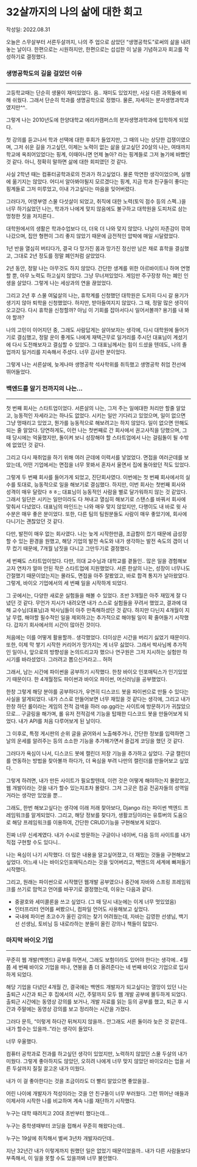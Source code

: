# 32살까지의 나의 삶에 대한 회고

작성일: 2022.08.31

오늘은 스무살부터 서른두살까지, 나의 주 업으로 삼았던 “생명공학도”로써의 삶을 내려놓는 날이다. 한편으로는 시원하지만, 한편으로는 섭섭한 이 날을 기념하고자 회고를 작성하기로 결정했다.

### 생명공학도의 길을 걸었던 이유

---

고등학교때는 단순히 생물이 재미있었다. 음.. 재미도 있었지만, 사실 다른 과목들에 비해 쉬웠다. 그래서 단순히 학과를 생명공학으로 정했다. 물론, 자세히는 분자생명과학과였지만^^.. 

그렇게 나는 2010년도에 한양대학교 에리카캠퍼스의 분자생명과학과에 입학하게 되었다. 

첫 강의를 듣고나서 학과 선택에 대한 후회가 들었지만, 그 때의 나는 상당한 겁쟁이였으며, 그저 쉬운 길을 가고싶던, 이제는 노력이 없는 삶을 살고싶던 20살의 나는, 여태까지 학교에 옥죄어있었다는 핑계, 이때아니면 언제 놀아? 라는 핑계들로 그저 놀기에 바빴던 것 같다. 아니, 정확히 말하면 삶에 대한 회피였던 것 같다.

사실 2학년 때는 컴퓨터공학과로의 전과가 하고싶었다. 물론 막연한 생각이었으며, 실행에 옮기지는 않았다. 어디서 알아봐야될지 모르겠다는 핑계, 지금 학과 친구들이 좋다는 핑계들로 그저 미루었고, 이내 가고싶다는 마음을 잊어버렸다.

그러다가, 어영부영 스물 다섯살이 되었고, 취직에 대한 노력(토익 점수 등의 스펙..)을 너무 하기싫었던 나는, 학과가 나에게 맞지 않음에도 불구하고 대학원을 도피처로 삼는 멍청한 짓을 저지른다..

대학원에서의 생활은 학과수업보다 더, 더욱 더 나와 맞지 않았다. 나날이 자존감이 깎여나갔으며, 집안 형편이 그리 좋지 않았기 때문에 금전적인 압박에 매일 시달렸었다.

1년 반을 열심히 버티다가, 결국 다 망가진 몸과 망가진 정신만 남은 채로 휴학을 결심했고, 그대로 2년 정도를 정말 폐인처럼 살았었다. 

2년 동안, 정말 나는 아무것도 하지 않았다. 간단한 생계를 위한 아르바이트나 하며 연명할 뿐, 아무 노력도 하고싶지 않았다. 그냥 무너져있었다. 게임만 주구장창 하는 폐인 인생을 살았다. 그렇게 나는 세상과의 연을 끊었었다.

그리고 2년 후 스물 여덟살의 나는, 휴학계를 신청했던 대학원은 도저히 다시 갈 용기가 생기지 않아 퇴학을 신청했었다. 하지만, 받아들여지지 않았다. 그 때, 정말 많은 생각이 오고갔다. 다시 휴학을 신청할까? 아님 이 기회를 잡아서다시 일어서볼까? 용기를 내 봐야 할까? 

나의 고민이 이어지던 중, 그래도 사람답게는 살아보자는 생각에, 다시 대학원에 들어가기로 결심했고, 정말 운이 좋게도 나에게 재택근무로 일거리를 주시던 대표님이 계셨기에 다시 도전해보자고 결심할 수 있었다. 그 대표님께서는 힘이 드셨을 텐데도, 나의 졸업까지 일거리를 지속해서 주셨다. 너무 감사한 분이었다.

그렇게 나는 서른살에, 늦게나마 생명공학 석사학위를 취득했고 생명공학 취업 전선에 뛰어들었다.

### 백엔드를 알기 전까지의 나는…

---

첫 번째 회사는 스타트업이었다. 서른살의 나는, 그저 주는 일에대한 처리만 할줄 알았고, 능동적인 자세라고는 하나도 없었다. 시키는 일만 기다리고 있었으며, 일이 없으면 그냥 멍때리고 있었고, 뭔가를 능동적으로 해보려고는 하지 않았다. 일이 없으면 안해도 되는 줄 알았다. 당연하게도, 이런 나는 첫번째로 간 회사에서 권고사직을 당했으며, 그 때 당시에는 억울했지만, 돌이켜 보니 성장해야 할 스타트업에서 나는 걸림돌이 될 수밖에 없었던 것 같다.

그리고 다시 재취업을 하기 위해 여러 군데에 이력서를 넣었었다. 면접을 여러군데를 보았는데, 어떤 기업에서는 면접을 너무 못봐서 혼자서 울면서 집에 돌아왔던 적도 있었다. 

그렇게 두 번째 회사를 들어가게 되었고, 진단회사였다. 이번에는 첫 번째 회사에서의 실수를 토대로, 능동적으로 일을 해보기로 결심했다. 하지만, 이번 회사는 첫번째 회사와 성격이 매우 달랐다 ㅎㅎ;; 대표님이 능동적인 사람을 별로 달가워하지 않는 것 같았다. 그래서 일단은 시키는 일만이라도 다 쳐내고 열심히 해보기로 스탠스를 바꿔서 회사에 맞춰서 다녔었다. 대표님의 마인드는 나와 매우 맞지 않았지만, 다행이도 내 바로 윗 사수분은 매우 좋은 분이었다. 또한, 다른 팀의 팀원분들도 사람이 매우 좋았기에, 회사에 다니기는 괜찮았던 것 같다. 

다만, 발전이 매우 없는 회사였다. 나는 늦게 시작한만큼, 조급함이 컸기 때문에 급성장 할 수 있는 환경을 원했고, 해당 기업의 발전 속도와 내가 생각하는 발전 속도의 갭이 너무 컸기 때문에, 7개월 남짓을 다니고 그만두기로 결정했다.

세 번째도 스타트업이었다. 다만, 의대 교수님과 대학교를 곁들인.. 많은 일을 경험해보고자 연차가 얼마 안된 작은 스타트업에 지원했었다. 서른 한살의 나는, 성장이 너무나도 간절했기 때문이었는지는 몰라도, 면접을 아주 잘봤었고, 바로 합격 통지가 날아왔었다. 그렇게, 바이오 기업에서의 세 번째 일을 시작하게 되었다. 

그 곳에서는, 다양한 새로운 실험들을 해볼 수 있었다. 초반 3개월은 아주 재밌게 잘 다녔던 것 같다. 무언가 지시가 내려오면 내가 스스로 실험들을 꾸려서 했었고, 결과에 대해 교수님(대표님)과 박사님들이 아주 만족해하셨던 것 같다. 하지만 다닌지 4개월이 지날 무렵,  해야할 필수적인 일을 제외하고는 추가적으로 해야될 일이 확 줄어들기 시작했다. 갑자기 회사에서의 시간이 많아진 것이다.

처음에는 이를 어떻게 활용할까.. 생각했었다. 더이상은 시간을 버리기 싫었기 때문이다. 또한, 이제 막 쌓기 시작한 커리어가 망가지는 게 너무 싫었다. 그래서 박사님께 추가적인 일이나, 앞으로의 방향성을 논의드리고자 했으나 연구원은 그저 지시하는 실험만 하시기를 바라셨었다. 그러려고 뽑으신거라고… 허허

그래서, 남는 시간에 파이썬을 공부하기 시작했다. 한창 바이오 인포매틱스가 인기있었기 때문이다. 한 4개월정도 파이썬과 바이오 파이썬, 머신러닝을 공부했었다. 

한창 그렇게 해당 분야를 공부하다가, 우연히 디스코드 봇을 파이썬으로 만들 수 있다는 사실을 알게되었다. 내가 스스로 만들어보면 너무 재밌을 것 같다는 생각에, 그리고 내가 한창 하던 롤이라는 게임의 전적 검색을 하러 op.gg라는 사이트에 방문하기가 귀찮았으므로… 구글링을 해가며, 롤 유저 전적검색 기능을 탑재한 디스코드 봇을 만들어보게 되었다. 내가 API를 처음 다루어보게 된 날이다.

그 이후로, 특정 게시판의 순위 글을 긁어와서 노출해주거나, 간단한 정보를 입력하면 그 날의 운세를 알려주는 등의 소소한 기능을 추가해가면서 즐겁게 코딩을 했던 것 같다.

그러다가 욕심이 나서, 디스코드 봇에 캘린더 저장 기능을 추가하고 싶었다. 구글 캘린더를 연동하는 방법을 찾아볼까 하다가, 더 욕심을 부려 나만의 캘린더를 만들어보고 싶었다.

그렇게 하려면, 내가 만든 사이트가 필요할텐데, 이런 것은 어떻게 해야하는지 몰랐었고, 웹 개발이라는 것을 내가 할수 있는지조차 몰랐다. 그저 그곳은 컴공 전공자들의 성역일 거라는 생각만 있었을 뿐…

그래도, 한번 해보고싶다는 생각에 이래 저래 찾아보다, Django 라는 파이썬 백엔드 프레임워크를 알게되었다. 그리고, 해당 정보를 찾다가, 생활코딩이라는 유튜버의 도움으로 해당 프레임워크를 이용하여, 간단한 CRUD기능을 구현해보게 되었다.

진짜 너무 신세계였다. 내가 수시로 방문하는 구글이나 네이버, 다음 등의 사이트를 내가 직접 구현할 수도 있다니.. 

나는 욕심이 나기 시작했다. 더 많은 내용을 알고싶어졌고, 더 재밌는 것들을 구현해보고 싶었다. 어느새 나는 바이오인포매틱스라는 것을 잊어버리고, 백엔드의 세계에 빠져들기 시작했다.

그리고, 원래는 파이썬으로 시작했던 웹개발 공부였으나 중간에 자바와 스프링 프레임워크를 쓰기로 맘먹고 언어를 바꾸기로 결정했는데, 이유는 다음과 같다.

- 중괄호와 세미콜론을 쓰고 싶었다. (그 때 당시 내눈에는 이게 너무 멋있었음)
- 인터프리터 언어를 써봤으니, 컴파일 언어도 사용해보고 싶었다.
- 국내에 파이썬 초고수가 올린 강의는 찾기 어려웠는데, 자바는 김영한 선생님, 백기선 선생님, 토비님 등 내로라하는 분들이 올린 강의나 책들이 많았다.

### 마지막 바이오 기업

---

꾸준히 웹 개발(백엔드) 공부를 하면서, 그래도 보험이라도 있어야 한다는 생각에.. 4월 쯤 세 번째 바이오 기업을 떠나, 연봉을 좀 더 올려준다는 네 번째 바이오 기업으로 입사하게 되었다. 

해당 기업을 다녔던 4개월 간, 결국에는 백엔드 개발자가 되고싶다는 열망이 있던 나는 출퇴근 시간과 퇴근 후 집에서의 시간, 주말까지 모두 웹 개발 공부에 몰두하게 되었다. 출퇴근 시간에는 동영상 강의를 보거나, 개발 자료를 읽는 등의 공부를 했고, 퇴근 후 시간과 주말에는 동영상 강의를 보고 정리하는 시간을 가졌다.

그러다 문득, “이렇게 하다간 뒤쳐지지 않을까.. 안그래도 서른 둘이라 늦은 것 같은데.. 내가 할수는 있을까..”라는 생각이 들었다.

너무 우울했다. 

컴퓨터 공학과로 전과를 하고싶던 생각이 있었지만, 노력하지 않았던 스물 두살의 내가 미웠다. 그렇게 좋아하지도 않았던, 오히려 나에게 너무 맞지 않았던 바이오라는 업을 서른 두살까지 질질 끌고온 내가 미웠다. 

내가 이 걸 좋아한다는 것을 조금이라도 더 빨리 알았으면 좋았을걸.. 

어린 나이에 개발자가 적성이라는 것을 안 친구들이 너무 부러웠다. 그런 뛰어난 애들과 이제서야 시작한 나를 비교하며 계속 나를 재단하기 시작했다. 

누구는 대학 때려치고 20대 초반부터 했다는데… 

누구는 중학생때부터 코딩을 접해서 꾸준히 해왔다는데..

누구는 19살에 취직해서 벌써 3년차 개발자라던데..

지난 32년간 내가 이렇게까지 원했던 일은 없었기 때문이었을까.. 내가 다른 사람들보다 부족해서, 이 일을 못할 수도 있을까봐 너무 불안했다.